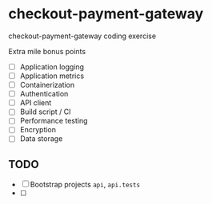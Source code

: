 # checkout-payment-gateway

checkout-payment-gateway coding exercise


Extra mile bonus points

- [ ] Application logging
- [ ] Application metrics
- [ ] Containerization
- [ ] Authentication
- [ ] API client
- [ ] Build script / CI
- [ ] Performance testing
- [ ] Encryption
- [ ] Data storage

## TODO

- [ ] Bootstrap projects `api`, `api.tests`
- [ ] 